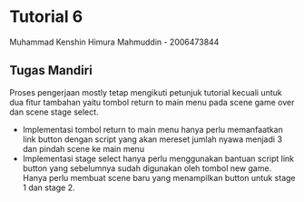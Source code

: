 # Tutorial 6

Muhammad Kenshin Himura Mahmuddin - 2006473844

## Tugas Mandiri
Proses pengerjaan mostly tetap mengikuti petunjuk tutorial kecuali untuk dua fitur tambahan yaitu tombol return to main menu pada scene game over dan scene stage select.

- Implementasi tombol return to main menu hanya perlu memanfaatkan link button dengan script yang akan mereset jumlah nyawa menjadi 3 dan pindah scene ke main menu
- Implementasi stage select hanya perlu menggunakan bantuan script link button yang sebelumnya sudah digunakan oleh tombol new game. Hanya perlu membuat scene baru yang menampilkan button untuk stage 1 dan stage 2.